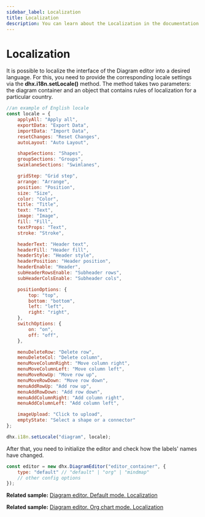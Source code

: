 ```yaml
---
sidebar_label: Localization
title: Localization
description: You can learn about the Localization in the documentation of the DHTMLX JavaScript Diagram library. Browse developer guides and API reference, try out code examples and live demos, and download a free 30-day evaluation version of DHTMLX Diagram.
---
```


# Localization

It is possible to localize the interface of the Diagram editor into a desired language. For this, you need to provide the corresponding locale settings via the **dhx.i18n.setLocale()** method.
The method takes two parameters: the diagram container and an object that contains rules of localization for a particular country.

~~~js
//an example of English locale
const locale = {
	applyAll: "Apply all",
    exportData: "Export Data",
    importData: "Import Data",
    resetChanges: "Reset Changes",
    autoLayout: "Auto Layout",

	shapeSections: "Shapes",
	groupSections: "Groups",
	swimlaneSections: "Swimlanes",

	gridStep: "Grid step",
	arrange: "Arrange",
    position: "Position",
    size: "Size",
    color: "Color",
    title: "Title",
    text: "Text",
    image: "Image",
    fill: "Fill",
    textProps: "Text",
    stroke: "Stroke",

    headerText: "Header text",
	headerFill: "Header fill",
	headerStyle: "Header style",
	headerPosition: "Header position",
	headerEnable: "Header",
	subHeaderRowsEnable: "Subheader rows",
	subHeaderColsEnable: "Subheader cols",

	positionOptions: {
		top: "top",
		bottom: "bottom",
		left: "left",
		right: "right",
	},
	switchOptions: {
		on: "on",
		off: "off",
	},

	menuDeleteRow: "Delete row",
	menuDeleteCol: "Delete column",
	menuMoveColumnRight: "Move column right",
	menuMoveColumnLeft: "Move column left",
	menuMoveRowUp: "Move row up",
	menuMoveRowDown: "Move row down",
	menuAddRowUp: "Add row up",
	menuAddRowDown: "Add row down",
	menuAddColumnRight: "Add column right",
	menuAddColumnLeft: "Add column left",

    imageUpload: "Click to upload",
    emptyState: "Select a shape or a connector"		
};

dhx.i18n.setLocale("diagram", locale);
~~~

After that, you need to initialize the editor and check how the labels' names have changed.

~~~js
const editor = new dhx.DiagramEditor("editor_container", {
    type: "default" // "default" | "org" | "mindmap"
    // other config options
});
~~~

**Related sample:** [Diagram editor. Default mode. Localization](https://snippet.dhtmlx.com/sivvpbyg)

**Related sample:** [Diagram editor. Org chart mode. Localization](https://snippet.dhtmlx.com/7qt2mfu2)